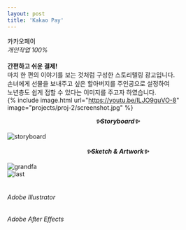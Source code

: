 ```yaml
---
layout: post
title: 'Kakao Pay'
---
```


<span style="color:#000000"> 카카오페이 </span> <br/> _개인작업 100%_ <br/> <br/>
__간편하고 쉬운 결제!__ <br/>
마치 한 편의 이야기를 보는 것처럼 구성한 스토리텔링 광고입니다. <br/>
손녀에게 선물을 보내주고 싶은 할아버지를 주인공으로 설정하여 <br/>
노년층도 쉽게 접할 수 있다는 이미지를 주고자 하였습니다. <br/>
{% include image.html url="https://youtu.be/ILJO9guVO-8" image="projects/proj-2/screenshot.jpg" %} <br/>
**_<center> ✨Storyboard✨ </center>_** <br/>
![storyboard](https://user-images.githubusercontent.com/59524785/105324027-339a9b80-5c0e-11eb-9f87-6f47a9a8116c.jpg) <br/> <br/>
**_<center> ✨Sketch & Artwork✨ </center>_** <br/>
![grandfa](https://user-images.githubusercontent.com/59524785/105328565-8296ff80-5c13-11eb-9602-4a9e8208e2a4.gif) <br/>
![last](https://user-images.githubusercontent.com/59524785/105331187-824c3380-5c16-11eb-8437-3283892dae20.gif) <br/> <br/>
###### _Adobe Illustrator_ <br/>
###### _Adobe After Effects_ <br/>

